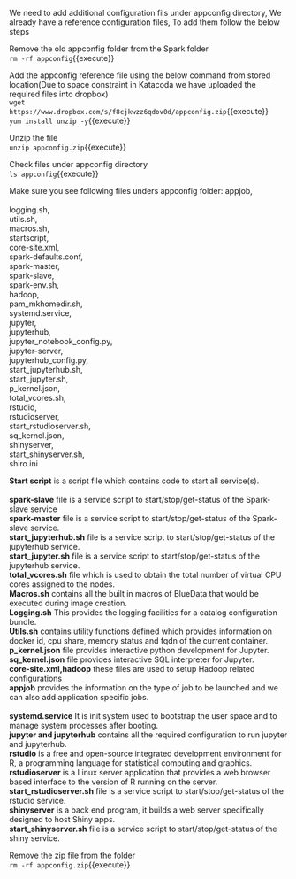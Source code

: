 

We need to add additional configuration fils under appconfig directory, We already have a reference configuration files, To add them follow the below steps<br>

Remove the old appconfig folder from the Spark folder<br>
`rm -rf appconfig`{{execute}}

Add the appconfig reference file using the below command from stored location(Due to space constraint in Katacoda we have uploaded the required files into dropbox)<br>
`wget https://www.dropbox.com/s/f8cjkwzz6qdov0d/appconfig.zip`{{execute}}
<br>`yum install unzip -y`{{execute}}

Unzip the file<br>
`unzip appconfig.zip`{{execute}}

Check files under appconfig directory<br>
`ls appconfig`{{execute}}

Make sure you see following files unders appconfig folder:
appjob,                      
<br>logging.sh, 
<br>utils.sh,
<br>macros.sh,
<br>startscript,
<br>core-site.xml,      
spark-defaults.conf, 
<br>spark-master, 
<br>spark-slave,      
spark-env.sh,            
hadoop,                      
pam_mkhomedir.sh,  
systemd.service,
<br>jupyter,
<br>jupyterhub,
<br>jupyter_notebook_config.py,
<br>jupyter-server,
<br>jupyterhub_config.py,
<br>start_jupyterhub.sh,
<br>start_jupyter.sh,                       
p_kernel.json,     
total_vcores.sh,
<br>rstudio,
<br>rstudioserver,
<br>start_rstudioserver.sh,
<br>sq_kernel.json,                      
shinyserver,
<br>start_shinyserver.sh,
<br>shiro.ini 

<b>Start script</b> is a script file which contains code to start all service(s).<br>
<br><b>spark-slave</b> file is a service script to start/stop/get-status of the Spark-slave service
<br><b>spark-master</b>  file is a service script to start/stop/get-status of the Spark-slave service.
<br><b>start_jupyterhub.sh</b> file is a service script to start/stop/get-status of the jupyterhub service.
<br><b>start_jupyter.sh</b> file is a service script to start/stop/get-status of the jupyterhub service.
<br><b> total_vcores.sh</b> file which is used to obtain the total number of virtual CPU cores assigned to the nodes.
<br><b>Macros.sh</b> contains all the built in macros of BlueData that would be executed during image creation.
<br><b>Logging.sh</b> This provides the logging facilities for a catalog configuration bundle. 
<br><b>Utils.sh</b> contains utility functions defined which provides information on docker id, cpu share, memory status and fqdn of the current container.
<br><b>p_kernel.json</b> file provides interactive python development for Jupyter.
<br><b> sq_kernel.json</b> file provides interactive SQL interpreter for Jupyter.
<br><b>core-site.xml,hadoop</b> these files are used to setup Hadoop related configurations
<br><b>appjob</b> provides the information on the type of job to be launched and we can also add application specific jobs.<br>
<br><b>systemd.service</b> It is init system used to bootstrap the user space and to manage system processes after booting.
<br><b>jupyter and jupyterhub</b> contains all the required configuration to run jupyter and jupyterhub.
<br><b>rstudio</b> is a free and open-source integrated development environment for R, a programming language for statistical computing and graphics. 
<br><b>rstudioserver</b> is a Linux server application that provides a web browser based interface to the version of R running on the server.
<br><b>start_rstudioserver.sh</b> file is a service script to start/stop/get-status of the rstudio service.
<br><b>shinyserver</b> is a back end program, it builds a web server specifically designed to host Shiny apps.
<br><b>start_shinyserver.sh</b> file is a service script to start/stop/get-status of the shiny service.
  
Remove the zip file from the folder<br>
`rm -rf appconfig.zip`{{execute}}

